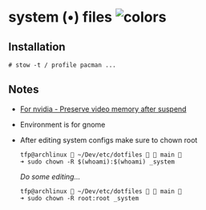 # system (•) files ![colors](https://user-images.githubusercontent.com/24392180/202919385-74f1d901-459c-4e5b-8b84-a8a853ea4d46.png)


## Installation

```
# stow -t / profile pacman ...
```

## Notes

- [For nvidia - Preserve video memory after suspend](https://wiki.archlinux.org/title/NVIDIA/Tips_and_tricks#Preserve_video_memory_after_suspend)

- Environment is for gnome 

- After editing system configs make sure to chown root

    ```
    tfp@archlinux  ~/Dev/etc/dotfiles   main 
    ➜ sudo chown -R $(whoami):$(whoami) _system
    ```
    
    *Do some editing...*

    ```
    tfp@archlinux  ~/Dev/etc/dotfiles   main 
    ➜ sudo chown -R root:root _system                                      
    ```

